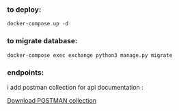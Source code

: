 ### to deploy:
```shell
docker-compose up -d
```


### to migrate database:
```shell
docker-compose exec exchange python3 manage.py migrate
```

### endpoints:
i add postman collection for api documentation :


<a id="raw-url" href="https://raw.githubusercontent.com/coci/exchange/master/exchange_postman.json">Download POSTMAN collection</a>
